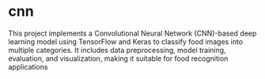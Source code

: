 # cnn
This project implements a Convolutional Neural Network (CNN)-based deep learning model using TensorFlow and Keras to classify food images into multiple categories. It includes data preprocessing, model training, evaluation, and visualization, making it suitable for food recognition applications

